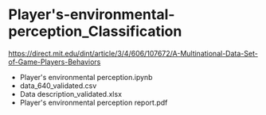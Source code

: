 # Player's-environmental-perception_Classification

https://direct.mit.edu/dint/article/3/4/606/107672/A-Multinational-Data-Set-of-Game-Players-Behaviors

- Player's environmental perception.ipynb
- data_640_validated.csv
- Data description_validated.xlsx
- Player's environmental perception report.pdf
